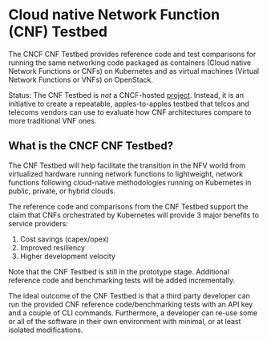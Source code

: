 # Cloud native Network Function (CNF) Testbed

The CNCF CNF Testbed provides reference code and test comparisons for running the same networking code packaged as containers (Cloud native Network Functions or CNFs) on Kubernetes and as virtual machines (Virtual Network Functions or VNFs) on OpenStack.

Status: The CNF Testbed is *not* a CNCF-hosted [project](https://www.cncf.io/projects/). Instead, it is an initiative to create a repeatable, apples-to-apples testbed that telcos and telecoms vendors can use to evaluate how CNF architectures compare to more traditional VNF ones.

## What is the CNCF CNF Testbed?

The CNF Testbed will help facilitate the transition in the NFV world from virtualized hardware running network functions to lightweight, network functions following cloud-native methodologies running on Kubernetes in public, private, or hybrid clouds. 

The reference code and comparisons from the CNF Testbed support the claim that CNFs orchestrated by Kubernetes will provide 3 major benefits to service providers: 

1. Cost savings (capex/opex)
1. Improved resiliency
1. Higher development velocity

Note that the CNF Testbed is still in the prototype stage. Additional reference code and benchmarking tests will be added incrementally.

The ideal outcome of the CNF Testbed is that a third party developer can run the provided CNF reference code/benchmarking tests with an API key and a couple of CLI commands. Furthermore, a developer can re-use some or all of the software in their own environment with minimal, or at least isolated modifications.

## CNF Testbed goals

**The CNF Testbed includes the following high-level goals:**

- Comparing Virtual Network Functions (VNFs) vs. Cloud-native Network Functions (CNFs)
- Providing easily reproducible test cases and use cases
- Providing Helm Charts for CNFs
- Using 100% open source software
- Supporting automated deployment from bare-metal up
- Building the software in working, composable parts 


## Let’s see some of the test cases

So far the project has been focused on provisioning the infrastructure to support data plane CNF test cases that would be of interest to a service provider. This includes building up from minimal, single NFs running on KVM and Docker to OpenStack and K8s.

**Current Test Cases:** 

- [CNF chained nf test code](https://github.com/cncf/cnfs/blob/master/comparison/kubecon18-chained_nf_test/README.md)
- [Box-by-box KVM and Docker](https://github.com/cncf/cnfs/tree/master/comparison/box-by-box-kvm-docker)
- [Baseline NF Performance on Packet](https://github.com/cncf/cnfs/tree/master/comparison/baseline_nf_performance-packet)
- [Baseline NF Performance on CSIT](https://github.com/cncf/cnfs/tree/master/comparison/baseline_nf_performance-csit)


## Getting Involved and Contributing

Are you interested in contributing to CNFs? We, the maintainers and community,
would love your suggestions, contributions, and help! Please email info@cncf.io or open an issue or pull request if you have questions or suggestions.

**What this means:**

__Issues__
* Point out issues that are duplicates, out of date, etc.

__Pull Requests__
* Read and review the code. Leave comments, questions, and critiques.
* Download, compile, and run the code and make sure the tests pass.
  - Also verify that the test cases follow best architectural patterns and include tests.

## Meeting Time

The CNF Testbed BoF meets on the first and third Mondays of the month at 8AM PT (USA and Canada)

- Next meeting: Monday, March 4th, 2019 at 8AM PT

- Note: No zoom meeting on Monday, April 1st. An in-person BoF will be scheduled during [Open Networking Summit in San Jose, CA](https://events.linuxfoundation.org/events/open-networking-summit-north-america-2019/) (Date/Location TBD).

## Slack
[slack.cncf.io](slack.cncf.io) - #cnf

## CNFs At KubeCon + CloudNativeCon North America 2018

Two Birds-of-a-Feather (BoF) sessions covered aspects of the CNF Testbed.

[Deep Dive: Using CNCF Cross-Cloud CI with CNFs – Denver Williams & Taylor Carpenter, Vulk Coop](https://kccna18.sched.com/event/Greb)

[Intro: Cloud Native Network Functions BoF - Dan Kohn, Cloud Native Computing Foundation](https://kccna18.sched.com/event/JCLS)

